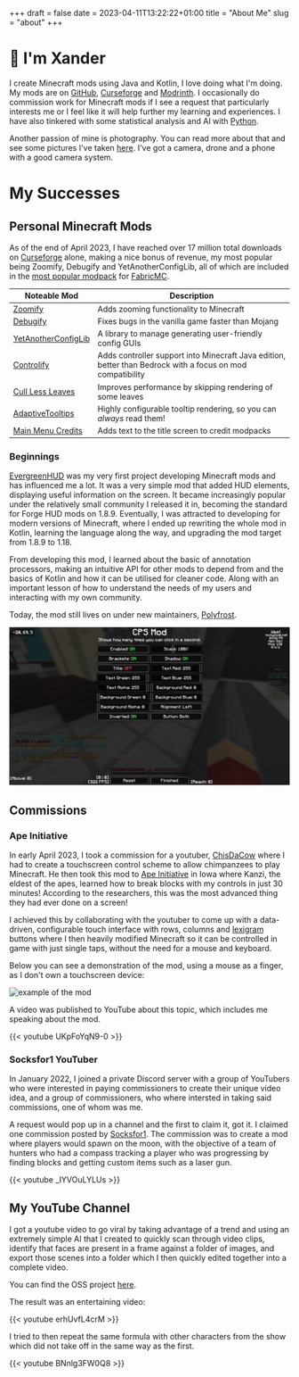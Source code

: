 +++ 
draft = false
date = 2023-04-11T13:22:22+01:00
title = "About Me"
slug = "about" 
+++

# :wave: I'm Xander

I create Minecraft mods using Java and Kotlin, I love doing what I'm doing.
My mods are on [GitHub](https://github.com/isXander?tab=repositories&q=minecraft+mod),
[Curseforge](https://www.curseforge.com/members/xanderisdev) and
[Modrinth](https://modrinth.com/user/isxander). I occasionally do commission work for Minecraft mods
if I see a request that particularly interests me or I feel like it will help further my learning
and experiences. I have also tinkered with some statistical analysis and AI with
[Python](https://github.com/isXander?tab=repositories&language=python).

Another passion of mine is photography. You can read more about that and see some pictures I've taken
[here](/photography). I've got a camera, drone and a phone with a good camera system.

# My Successes

## Personal Minecraft Mods

As of the end of April 2023, I have reached over 17 million total downloads on
[Curseforge](https://www.curseforge.com/members/xanderisdev) alone, making a nice bonus of revenue,
my most popular being Zoomify, Debugify and YetAnotherConfigLib, all of which are included in the
[most popular modpack](https://www.curseforge.com/minecraft/modpacks/better-mc-fabric) for
[FabricMC](https://fabricmc.net).

| Noteable Mod                                                                    | Description                                                                                                |
| ------------------------------------------------------------------------------- | ---------------------------------------------------------------------------------------------------------- |
| [Zoomify](https://curseforge.com/minecraft/mc-mods/zoomify)                     | Adds zooming functionality to Minecraft                                                                    |
| [Debugify](https://curseforge.com/minecraft/mc-mods/debugify)                   | Fixes bugs in the vanilla game faster than Mojang                                                          |
| [YetAnotherConfigLib](https://curseforge.com/minecraft/mc-mods/yacl)            | A library to manage generating user-friendly config GUIs                                                   |
| [Controlify](https://curseforge.com/minecraft/mc-mods/controlify)               | Adds controller support into Minecraft Java edition, better than Bedrock with a focus on mod compatibility |
| [Cull Less Leaves](https://curseforge.com/minecraft/mc-mods/cull-less-leaves)   | Improves performance by skipping rendering of some leaves                                                  |
| [AdaptiveTooltips](https://curseforge.com/minecraft/mc-mods/adaptive-tooltips)  | Highly configurable tooltip rendering, so you can *always* read them!                                      |
| [Main Menu Credits](https://curseforge.com/minecraft/mc-mods/main-menu-credits) | Adds text to the title screen to credit modpacks                                                           |

### Beginnings

[EvergreenHUD](https://github.com/isXander/EvergreenHUD/tree/1.19) was my very first project developing
Minecraft mods and has influenced me a lot. It was a very simple mod that added HUD elements, displaying
useful information on the screen. It became increasingly popular under the relatively small community
I released it in, becoming the standard for Forge HUD mods on 1.8.9. Eventually, I was attracted to
developing for modern versions of Minecraft, where I ended up rewriting the whole mod in Kotlin,
learning the language along the way, and upgrading the mod target from 1.8.9 to 1.18.

From developing this mod, I learned about the basic of annotation processors, making an intuitive API for
other mods to depend from and the basics of Kotlin and how it can be utilised for cleaner code. Along with an
important lesson of how to understand the needs of my users and interacting with my own community.

Today, the mod still lives on under new maintainers, [Polyfrost](https://github.com/orgs/Polyfrost).

![Early version of EvergreenHUD](/images/evergreenhud.png)

## Commissions

### Ape Initiative

In early April 2023, I took a commission for a youtuber, [ChisDaCow](https://youtube.com/@ChrisDaCow)
where I had to create a touchscreen control scheme to allow chimpanzees to play Minecraft. He then took this
mod to [Ape Initiative](https://www.apeinitiative.org/) in Iowa where Kanzi, the eldest of the apes,
learned how to break blocks with my controls in just 30 minutes! According to the researchers, this was the 
most advanced thing they had ever done on a screen!

I achieved this by collaborating with the youtuber to come up with a data-driven, configurable touch 
interface with rows, columns and [lexigram](https://www.apeinitiative.org/lexigrams) buttons where I then
heavily modified Minecraft so it can be controlled in game with just single taps, without the need for a 
mouse and keyboard.

Below you can see a demonstration of the mod, using a mouse as a finger, as I don't own a touchscreen
device:

![example of the mod](/images/bonobo-control-mod.gif)

A video was published to YouTube about this topic, which includes me speaking about the mod.

{{< youtube UKpFoYqN9-0 >}}

### Socksfor1 YouTuber

In January 2022, I joined a private Discord server with a group of YouTubers who were interested in
paying commissioners to create their unique video idea, and a group of commissioners, who where intersted
in taking said commissions, one of whom was me.

A request would pop up in a channel and the first to claim it, got it. I claimed one commission posted
by [Socksfor1](https://youtube.com/c/socksfor1). The commission was to create a mod where players would
spawn on the moon, with the objective of a team of hunters who had a compass tracking a player who was progressing
by finding blocks and getting custom items such as a laser gun.

{{< youtube _IYVOuLYLUs >}}

## My YouTube Channel

I got a youtube video to go viral by taking advantage of a trend and using an extremely simple AI that
I created to quickly scan through video clips, identify that faces are present in a frame against a folder of images,
and export those scenes into a folder which I then quickly edited together into a complete video.

You can find the OSS project [here](https://github.com/isXander/FaceFinder).

The result was an entertaining video:

{{< youtube erhUvfL4crM >}}

I tried to then repeat the same formula with other characters from the show which did not take off in the
same way as the first.

{{< youtube BNnlg3FW0Q8 >}}
